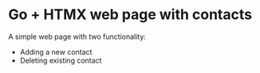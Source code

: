 # Go + HTMX web page with contacts

A simple web page with two functionality:
* Adding a new contact
* Deleting existing contact
